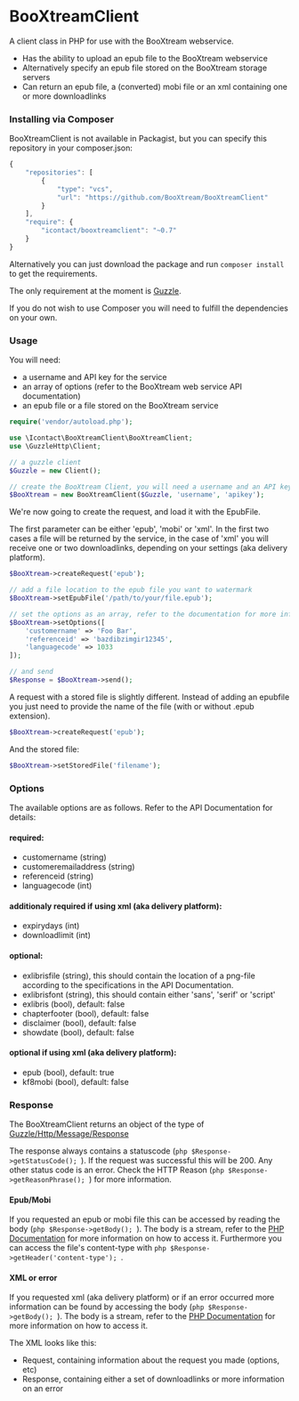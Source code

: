BooXtreamClient
===============

A client class in PHP for use with the BooXtream webservice.

- Has the ability to upload an epub file to the BooXtream webservice
- Alternatively specify an epub file stored on the BooXtream storage servers
- Can return an epub file, a (converted) mobi file or an xml containing one or more downloadlinks

### Installing via Composer

BooXtreamClient is not available in Packagist, but you can specify this repository in your composer.json:

```javascript
{
    "repositories": [
        {
            "type": "vcs",
            "url": "https://github.com/BooXtream/BooXtreamClient"
        }
    ],
    "require": {
        "icontact/booxtreamclient": "~0.7"
    }
}
```

Alternatively you can just download the package and run ```composer install``` to get the requirements.

The only requirement at the moment is [Guzzle](http://guzzle.readthedocs.org/en/latest/index.html).

If you do not wish to use Composer you will need to fulfill the dependencies on your own.

### Usage

You will need:
- a username and API key for the service
- an array of options (refer to the BooXtream web service API documentation)
- an epub file or a file stored on the BooXtream service

```php
require('vendor/autoload.php');

use \Icontact\BooXtreamClient\BooXtreamClient;
use \GuzzleHttp\Client;

// a guzzle client
$Guzzle = new Client();

// create the BooXtream Client, you will need a username and an API key
$BooXtream = new BooXtreamClient($Guzzle, 'username', 'apikey');
```

We're now going to create the request, and load it with the EpubFile.

The first parameter can be either 'epub', 'mobi' or 'xml'. In the first two cases a file will be returned by the service, in the case of 'xml' you will receive one or two downloadlinks, depending on your settings (aka delivery platform).

```php
$BooXtream->createRequest('epub');

// add a file location to the epub file you want to watermark
$BooXtream->setEpubFile('/path/to/your/file.epub');

// set the options as an array, refer to the documentation for more information on the options
$BooXtream->setOptions([
    'customername' => 'Foo Bar',
    'referenceid' => 'bazdibzimgir12345',
    'languagecode' => 1033
]);

// and send
$Response = $BooXtream->send();
```

A request with a stored file is slightly different. Instead of adding an epubfile you just need to provide the name of the file (with or without .epub extension).

```php
$BooXtream->createRequest('epub');
```

And the stored file:

```php
$BooXtream->setStoredFile('filename');
```

### Options

The available options are as follows. Refer to the API Documentation for details:

#### required:
- customername (string)
- customeremailaddress (string)
- referenceid (string)
- languagecode (int)

#### additionaly required if using xml (aka delivery platform):
- expirydays (int)
- downloadlimit (int)

#### optional:
- exlibrisfile (string), this should contain the location of a png-file according to the specifications in the API Documentation.
- exlibrisfont (string), this should contain either 'sans', 'serif' or 'script'
- exlibris (bool), default: false
- chapterfooter (bool), default: false
- disclaimer (bool), default: false
- showdate (bool), default: false

#### optional if using xml (aka delivery platform):
- epub (bool), default: true
- kf8mobi (bool), default: false

### Response

The BooXtreamClient returns an object of the type of [Guzzle/Http/Message/Response](http://api.guzzlephp.org/class-Guzzle.Http.Message.Response.html)

The response always contains a statuscode (```php $Response->getStatusCode(); ```). If the request was successful this will be 200. Any other status code is an error. Check the HTTP Reason (```php $Response->getReasonPhrase(); ```) for more information.

#### Epub/Mobi
If you requested an epub or mobi file this can be accessed by reading the body (```php $Response->getBody(); ```). The body is a stream, refer to the [PHP Documentation](http://php.net/stream) for more information on how to access it. Furthermore you can access the file's content-type with ```php $Response->getHeader('content-type'); ```.

#### XML or error
If you requested xml (aka delivery platform) or if an error occurred more information can be found by accessing the body (```php $Response->getBody(); ```). The body is a stream, refer to the [PHP Documentation](http://php.net/stream) for more information on how to access it.

The XML looks like this:
- Request, containing information about the request you made (options, etc)
- Response, containing either a set of downloadlinks or more information on an error
